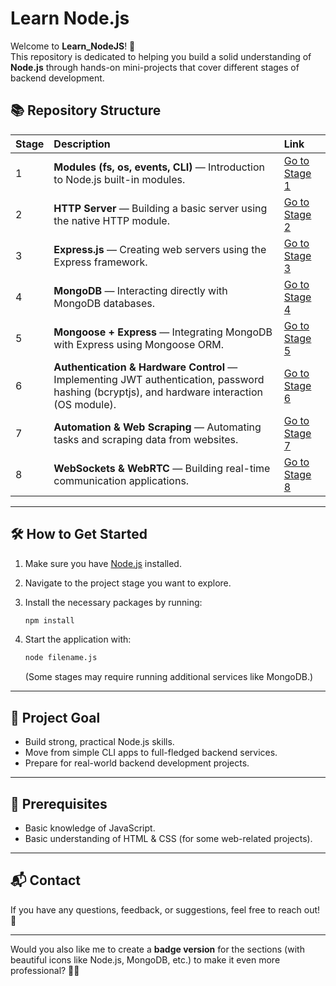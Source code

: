 # Learn Node.js

Welcome to **Learn_NodeJS**! 🚀  
This repository is dedicated to helping you build a solid understanding of **Node.js** through hands-on mini-projects that cover different stages of backend development.

## 📚 Repository Structure

| Stage | Description | Link |
|:---|:---|:---|
| 1 | **Modules (fs, os, events, CLI)** — Introduction to Node.js built-in modules. | [Go to Stage 1](https://github.com/AhmedOsama0js/Learn_NodeJS/tree/main/1-module(fs-os)-eventes-CLI) |
| 2 | **HTTP Server** — Building a basic server using the native HTTP module. | [Go to Stage 2](https://github.com/AhmedOsama0js/Learn_NodeJS/tree/main/2-server-http) |
| 3 | **Express.js** — Creating web servers using the Express framework. | [Go to Stage 3](https://github.com/AhmedOsama0js/Learn_NodeJS/tree/main/3-express.js) |
| 4 | **MongoDB** — Interacting directly with MongoDB databases. | [Go to Stage 4](https://github.com/AhmedOsama0js/Learn_NodeJS/tree/main/4-mongodb) |
| 5 | **Mongoose + Express** — Integrating MongoDB with Express using Mongoose ORM. | [Go to Stage 5](https://github.com/AhmedOsama0js/Learn_NodeJS/tree/main/5-Mongoose-And-express) |
| 6 | **Authentication & Hardware Control** — Implementing JWT authentication, password hashing (bcryptjs), and hardware interaction (OS module). | [Go to Stage 6](https://github.com/AhmedOsama0js/Learn_NodeJS/tree/main/6-JWT-bcryptjs-OS-Hardware-Control) |
| 7 | **Automation & Web Scraping** — Automating tasks and scraping data from websites. | [Go to Stage 7](https://github.com/AhmedOsama0js/Learn_NodeJS/tree/main/7-automation-scraping) |
| 8 | **WebSockets & WebRTC** — Building real-time communication applications. | [Go to Stage 8](https://github.com/AhmedOsama0js/Learn_NodeJS/tree/main/8-webSockets-webRTC) |

---

## 🛠 How to Get Started

1. Make sure you have [Node.js](https://nodejs.org/) installed.
2. Navigate to the project stage you want to explore.
3. Install the necessary packages by running:

   ```bash
   npm install
   ```

4. Start the application with:

   ```bash
   node filename.js
   ```

   (Some stages may require running additional services like MongoDB.)

---

## 🎯 Project Goal

- Build strong, practical Node.js skills.
- Move from simple CLI apps to full-fledged backend services.
- Prepare for real-world backend development projects.

---

## 🧠 Prerequisites

- Basic knowledge of JavaScript.
- Basic understanding of HTML & CSS (for some web-related projects).

---

## 📬 Contact

If you have any questions, feedback, or suggestions, feel free to reach out! 🚀

---

Would you also like me to create a **badge version** for the sections (with beautiful icons like Node.js, MongoDB, etc.) to make it even more professional? 🎨🚀  
